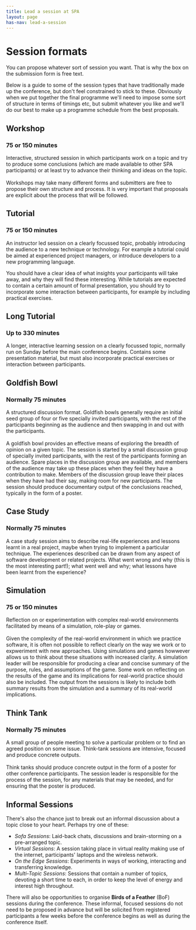 ```yaml
---
title: Lead a session at SPA
layout: page
has-nav: lead-a-session
---
```


<h1>Session formats</h1>
<p>You can propose whatever sort of session you want. That is why the box on the submission form is free text. </p>
<p>Below is a guide to some of the session types that have traditionally made up the conference, but don't feel constrained to stick to these. Obviously when we put together the final programme we'll need to impose some sort of structure in terms of timings etc, but submit whatever you like and we'll do our best to make up a programme schedule from the best proposals.</p>

<h2 id="WS">Workshop</h2>
<h3>75 or 150 minutes</h3>
<p>Interactive, structured session in which participants work on a topic and try to produce some conclusions (which are made available to other SPA participants) or at least try to advance their thinking and ideas on the topic.<br /> <br /> Workshops may take many different forms and submitters are free to propose their own structure and process. It is very important that proposals are explicit about the process that will be followed.</p>

<h2 id="TU">Tutorial</h2>
<h3>75 or 150 minutes</h3>
<p>An instructor led session on a clearly focussed topic, probably introducing the audience to a new technique or technology. For example a tutorial could be aimed at experienced project managers, or introduce developers to a new programming language.</p>
<p>You should have a clear idea of what insights your participants will take away, and why they will find these interesting. While tutorials are expected to contain a certain amount of formal presentation, you should try to incorporate some interaction between participants, for example by including practical exercises.</p>

<h2 id="LT">Long Tutorial</h2>
<h3>Up to 330 minutes</h3>
<p>A longer, interactive learning session on a clearly focussed topic, normally run on Sunday before the main conference begins. Contains some presentation material, but must also incorporate practical exercises or interaction between participants.</p>

<h2 id="GB">Goldfish Bowl</h2>
<h3>Normally 75 minutes</h3>
<p>A structured discussion format. Goldfish bowls generally require an initial seed group of four or five specially invited participants, with the rest of the participants beginning as the audience and then swapping in and out with the participants. <br /> <br /> A goldfish bowl provides an effective means of exploring the breadth of opinion on a given topic. The session is started by a small discussion group of specially invited participants, with the rest of the participants forming an audience. Spare places in the discussion group are available, and members of the audience may take up these places when they feel they have a contribution to make. Members of the discussion group leave their places when they have had their say, making room for new participants. The session should produce documentary output of the conclusions reached, typically in the form of a poster.</p>

<h2 id="CS">Case Study</h2>
<h3>Normally 75 minutes</h3>
<p>A case study session aims to describe real-life experiences and lessons learnt in a real project, maybe when trying to implement a particular technique. The experiences described can be drawn from any aspect of software development or related projects. What went wrong and why (this is the most interesting part!); what went well and why; what lessons have been learnt from the experience?</p>

<h2 id="SI">Simulation</h2>
<h3>75 or 150 minutes</h3>
<p>Reflection on or experimentation with complex real-world environments facilitated by means of a simulation, role-play or games. <br /> <br /> Given the complexity of the real-world environment in which we practice software, it is often not possible to reflect clearly on the way we work or to expweriment with new approaches. Using simulations and games howwever allows us to think about these situations with increased clarity. A simulation leader will be responsible for producing a clear and concise summary of the purpose, rules, and assumptions of the game. Some work on reflecting on the results of the game and its implications for real-world practice should also be included. The output from the sessions is likely to include both summary results from the simulation and a summary of its real-world implications.</p>

<h2 id="TT">Think Tank</h2>
<h3>Normally 75 minutes</h3>
<p>A small group of people meeting to solve a particular problem or to find an agreed position on some issue. Think-tank sessions are intensive, focused and produce concrete outputs. <br /> <br /> Think tanks should produce concrete output in the form of a poster for other conference participants. The session leader is responsible for the process of the session, for any materials that may be needed, and for ensuring that the poster is produced.</p>

<h2 id="WG">Informal Sessions</h2>
<p>There's also the chance just to break out an informal discussion about a topic close to your heart. Perhaps try one of these:</p>
<ul>
<li><em>Sofa Sessions</em>: Laid-back chats, discussions and brain-storming on a pre-arranged topic. </li>
<li><em>Virtual Sessions</em>: A session taking place in virtual reality making use of the internet, participants' laptops and the wireless network.</li>
<li><em>On the Edge Sessions</em>: Experiments in ways of working, interacting and transferring knowledge.</li>
<li><em>Multi-Topic Sessions</em>: Sessions that contain a number of topics, devoting a short time to each, in order to keep the level of energy and interest high throughout.</li>
</ul>

<p>There will also be opportunities to organise <strong>Birds of a Feather</strong> (BoF) sessions during the conference. These informal, focused sessions do not need to be proposed in advance but will be solicited from registered participants a few weeks before the conference begins as well as during the conference itself.</p>
